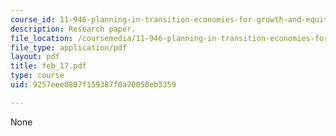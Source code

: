 ```yaml
---
course_id: 11-946-planning-in-transition-economies-for-growth-and-equity-spring-2004
description: Research paper.
file_location: /coursemedia/11-946-planning-in-transition-economies-for-growth-and-equity-spring-2004/9257eee0807f159387f0a70050eb3359_feb_17.pdf
file_type: application/pdf
layout: pdf
title: feb_17.pdf
type: course
uid: 9257eee0807f159387f0a70050eb3359

---
```

None